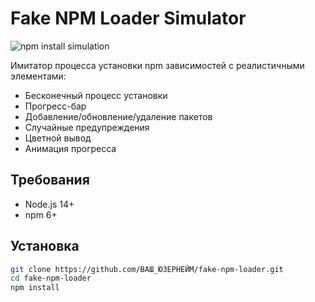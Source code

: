 # Fake NPM Loader Simulator

![npm install simulation]([https://i.imgur.com/2v3H9Vd.gif](https://imgur.com/a/tvzZWaU))

Имитатор процесса установки npm зависимостей с реалистичными элементами:
- Бесконечный процесс установки
- Прогресс-бар
- Добавление/обновление/удаление пакетов
- Случайные предупреждения
- Цветной вывод
- Анимация прогресса

## Требования
- Node.js 14+
- npm 6+

## Установка
```bash
git clone https://github.com/ВАШ_ЮЗЕРНЕЙМ/fake-npm-loader.git
cd fake-npm-loader
npm install
